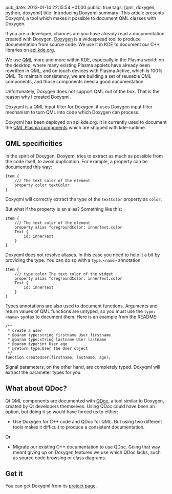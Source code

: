 pub_date: 2013-01-14 22:15:54 +01:00
public: true
tags: [qml, doxygen, python, doxyqml]
title: Introducing Doxyqml
summary: This article presents Doxyqml, a tool which makes it possible to document QML classes with Doxygen.

If you are a developer, chances are you have already read a documentation
created with Doxygen. [Doxygen][doxygen] is a widespread tool to produce
documentation from source code. We use it in KDE to document our C++ libraries
on [api.kde.org][].

We use [QML][qml] more and more within KDE, especially in the Plasma world:
on the desktop, where many existing Plasma applets have already been
rewritten in QML, and on touch devices with Plasma Active, which is 100% QML.
To maintain consistency, we are building a set of reusable
QML components, and those components need a good documentation

Unfortunately, Doxygen does not support QML out of the box. That is the reason
why I created Doxyqml.

Doxyqml is a QML input filter for Doxygen, it uses Doxygen input filter
mechanism to turn QML into code which Doxygen can process.

Doxyqml has been deployed on api.kde.org. It is currently used to document
the [QML Plasma components][plasma-components-dox] which are shipped with
kde-runtime.

## QML specificities

In the spirit of Doxygen, Doxyqml tries to extract as much as possible from the
code itself, to avoid duplication. For example, a property can be documented
this way:

```
Item {
    /// The text color of the element
    property color textColor
}
```

Doxyqml will correctly extract the type of the `textColor` property as `color`.

But what if the property is an alias? Something like this:

```
Item {
    /// The text color of the element
    property alias foregroundColor: innerText.color
    Text {
        id: innerText
    }
}
```

Doxyqml does not resolve aliases. In this case you need to help it a bit by
providing the type. You can do so with a `type:<name>` annotation:

```
Item {
    /// type:color The text color of the widget
    property alias foregroundColor: innerText.color
    Text {
        id: innerText
    }
}
```

Types annotations are also used to document functions. Arguments and return
values of QML functions are untyped, so you must use the `type:<name>`
syntax to document them. Here is an example from the README:

```
/**
 * Create a user
 * @param type:string firstname User firstname
 * @param type:string lastname User lastname
 * @param type:int User age
 * @return type:User The User object
 */
function createUser(firstname, lastname, age);
```

Signal parameters, on the other hand, are completely typed. Doxyqml will
extract the parameter types for you.

## What about QDoc?

Qt QML components are documented with [QDoc][qdoc], a tool similar to Doxygen,
created by Qt developers themselves. Using QDoc could have been an option, but
doing it so would have forced us to either:

- Use Doxygen for C++ code and QDoc for QML. But using two different tools makes it
difficult to produce a consistent documentation.

Or

- Migrate our existing C++ documentation to use QDoc. Going that way meant giving
up on Doxygen features we use which QDoc lacks, such as source code browsing or
class diagrams.

## Get it

You can get Doxyqml from its [project page][doxyqml].

[qml]: http://qt.digia.com/Product/qt-quick/
[doxygen]: http://doxygen.org
[api.kde.org]: http://api.kde.org
[doxyqml]: /projects/doxyqml
[plasma-components-dox]: http://api.kde.org/4.x-api/kde-runtime-apidocs/
[qdoc]: http://doc-snapshot.qt-project.org/qdoc3/index.html
